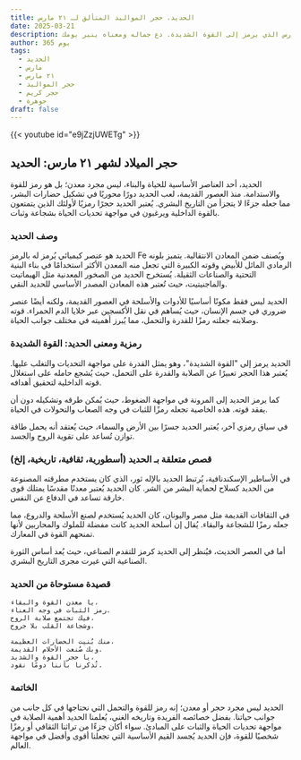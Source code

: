 ```yaml
---
title: الحديد، حجر المواليد المتألق لـ ٢١ مارس
date: 2025-03-21
description: اشعر بأهمية الحديد، حجر المواليد لـ ٢١ مارس الذي يرمز إلى القوة الشديدة. دع جماله ومعناه ينير يومك.
author: 365 يوم
tags:
  - الحديد
  - مارس
  - ٢١ مارس
  - حجر المواليد
  - حجر كريم
  - جوهرة
draft: false
---
```


{{< youtube id="e9jZzjUWETg" >}}

## حجر الميلاد لشهر ٢١ مارس: الحديد

الحديد، أحد العناصر الأساسية للحياة والبناء، ليس مجرد معدن؛ بل هو رمز للقوة والاستدامة. منذ العصور القديمة، لعب الحديد دورًا محوريًا في تشكيل حضارات البشر، مما جعله جزءًا لا يتجزأ من التاريخ البشري. يُعتبر الحديد حجرًا رمزيًا لأولئك الذين يتمتعون بالقوة الداخلية ويرغبون في مواجهة تحديات الحياة بشجاعة وثبات.

### وصف الحديد

الحديد هو عنصر كيميائي يُرمز له بالرمز Fe ويُصنف ضمن المعادن الانتقالية. يتميز بلونه الرمادي المائل للأبيض وقوته الكبيرة التي تجعل منه المعدن الأكثر استخدامًا في بناء البنية التحتية والصناعات الثقيلة. يُستخرج الحديد من الصخور المعدنية مثل الهيماتيت والماجنيتيت، حيث تُعتبر هذه المعادن المصدر الأساسي للحديد النقي.

الحديد ليس فقط مكونًا أساسيًا للأدوات والأسلحة في العصور القديمة، ولكنه أيضًا عنصر ضروري في جسم الإنسان، حيث يُساهم في نقل الأكسجين عبر خلايا الدم الحمراء. قوته وصلابته جعلته رمزًا للقدرة والتحمل، مما يُبرز أهميته في مختلف جوانب الحياة.

### رمزية ومعنى الحديد: القوة الشديدة

الحديد يرمز إلى "القوة الشديدة"، وهو يمثل القدرة على مواجهة التحديات والتغلب عليها. يُعتبر هذا الحجر تعبيرًا عن الصلابة والقدرة على التحمل، حيث يُشجع حامله على استغلال قوته الداخلية لتحقيق أهدافه.

كما يرمز الحديد إلى المرونة في مواجهة الضغوط، حيث يُمكن طرقه وتشكيله دون أن يفقد قوته. هذه الخاصية تجعله رمزًا للثبات في وجه الصعاب والتحولات في الحياة.

في سياق رمزي آخر، يُعتبر الحديد جسرًا بين الأرض والسماء، حيث يُعتقد أنه يحمل طاقة توازن تُساعد على تقوية الروح والجسد.

### قصص متعلقة بـ الحديد (أسطورية، ثقافية، تاريخية، إلخ)

في الأساطير الإسكندنافية، يُرتبط الحديد بالإله ثور، الذي كان يستخدم مطرقته المصنوعة من الحديد كسلاح لحماية البشر من الشر. كان الحديد يُعتبر معدنًا مقدسًا يمتلك قوى خارقة تساعد في الدفاع عن النفس.

في الثقافات القديمة مثل مصر واليونان، كان الحديد يُستخدم لصنع الأسلحة والدروع، مما جعله رمزًا للشجاعة والبقاء. يُقال إن أسلحة الحديد كانت مفضلة للملوك والمحاربين لأنها تمنحهم القوة في المعارك.

أما في العصر الحديث، فيُنظر إلى الحديد كرمز للتقدم الصناعي، حيث يُعد أساس الثورة الصناعية التي غيرت مجرى التاريخ البشري.

### قصيدة مستوحاة من الحديد

```
يا معدن القوة والبقاء،  
رمز الثبات في وجه العناء.  
فيك تجتمع صلابة الروح،  
وشجاعة القلب بلا جروح.

منك بُنيت الحضارات العظيمة،  
وبك صُنعت الأحلام القديمة.  
يا حجر القوة والشديد،  
تُذكرنا بأننا دومًا نقود.
```

### الخاتمة

الحديد ليس مجرد حجر أو معدن؛ إنه رمز للقوة والتحمل التي نحتاجها في كل جانب من جوانب حياتنا. بفضل خصائصه الفريدة وتاريخه الغني، يُعلمنا الحديد أهمية الصلابة في مواجهة تحديات الحياة والثبات على المبادئ. سواء أكان جزءًا من تراثنا الثقافي أو رمزًا شخصيًا للقوة، فإن الحديد يُجسد القيم الأساسية التي تجعلنا أقوى وأفضل في مواجهة العالم.